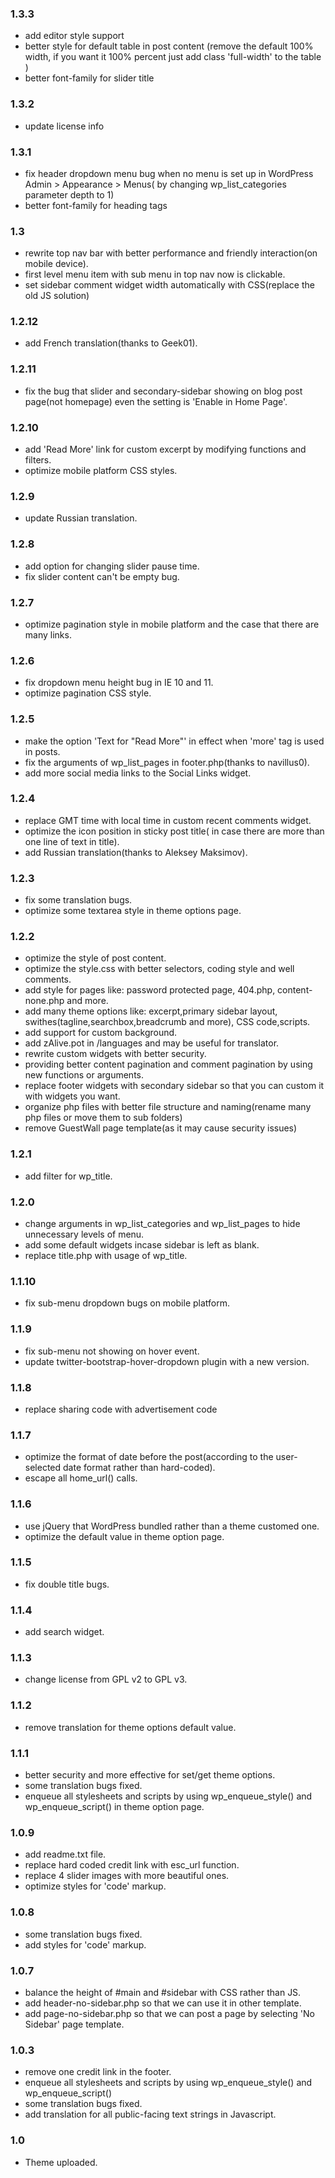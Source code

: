 ### 1.3.3 ###
* add editor style support
* better style for default table in post content (remove the default 100% width, if you want it 100% percent just add class 'full-width' to the table )
* better font-family for slider title

### 1.3.2 ###
* update license info

### 1.3.1 ###
* fix header dropdown menu bug when no menu is set up in WordPress Admin > Appearance > Menus( by changing wp_list_categories parameter depth to 1)
* better font-family for heading tags

### 1.3 ###
* rewrite top nav bar with better performance and friendly interaction(on mobile device).
* first level menu item with sub menu in top nav now is clickable.
* set sidebar comment widget width automatically with CSS(replace the old JS solution)

### 1.2.12 ###
* add French translation(thanks to Geek01).

### 1.2.11 ###
* fix the bug that slider and secondary-sidebar showing on blog post page(not homepage) even the setting is 'Enable in Home Page'. 

### 1.2.10 ###
* add 'Read More' link for custom excerpt by modifying functions and filters. 
* optimize mobile platform CSS styles.

### 1.2.9 ###
* update Russian translation.

### 1.2.8 ###
* add option for changing slider pause time.
* fix slider content can't be empty bug.

### 1.2.7 ###
* optimize pagination style in mobile platform and the case that there are many links.

### 1.2.6 ###
* fix dropdown menu height bug in IE 10 and 11.
* optimize pagination CSS style.

### 1.2.5 ###
* make the option 'Text for "Read More"' in effect when 'more' tag is used in posts.
* fix the arguments of wp_list_pages in footer.php(thanks to navillus0).
* add more social media links to the Social Links widget.

### 1.2.4 ###
* replace GMT time with local time in custom recent comments widget.
* optimize the icon position in sticky post title( in case there are more than one line of text in title).
* add Russian translation(thanks to Aleksey Maksimov).

### 1.2.3 ###
* fix some translation bugs.
* optimize some textarea style in theme options page.

### 1.2.2 ###
* optimize the style of post content.
* optimize the style.css with better selectors, coding style and well comments.
* add style for pages like: password protected page, 404.php, content-none.php and more.
* add many theme options like: excerpt,primary sidebar layout, swithes(tagline,searchbox,breadcrumb and more), CSS code,scripts. 
* add support for custom background. 
* add zAlive.pot in /languages and may be useful for translator.
* rewrite custom widgets with better security.
* providing better content pagination and comment pagination by using new functions or arguments.
* replace footer widgets with secondary sidebar so that you can custom it with widgets you want.
* organize php files with better file structure and naming(rename many php files or move them to sub folders)
* remove GuestWall page template(as it may cause security issues)   

### 1.2.1 ###
* add filter for wp_title.

### 1.2.0 ###
* change arguments in wp_list_categories and wp_list_pages to hide unnecessary levels of menu.
* add some default widgets incase sidebar is left as blank.
* replace title.php with usage of wp_title.

### 1.1.10 ###
* fix sub-menu dropdown bugs on mobile platform.

### 1.1.9 ###
* fix sub-menu not showing on hover event.
* update twitter-bootstrap-hover-dropdown plugin with a new version.

### 1.1.8 ###
* replace sharing code with advertisement code

### 1.1.7 ###
* optimize the format of date before the post(according to the user-selected date format rather than hard-coded).
* escape all home_url() calls.

### 1.1.6 ###
* use jQuery that WordPress bundled rather than a theme customed one.
* optimize the default value in theme option page.

### 1.1.5 ###
* fix double title bugs.

### 1.1.4 ###
* add search widget.

### 1.1.3 ###
* change license from GPL v2 to GPL v3.

### 1.1.2 ###
* remove translation for theme options default value.

### 1.1.1 ###
* better security and more effective for set/get theme options.
* some translation bugs fixed.
* enqueue all stylesheets and scripts by using wp_enqueue_style() and wp_enqueue_script() in theme option page.

### 1.0.9 ###
* add readme.txt file.
* replace hard coded credit link with esc_url function.
* replace 4 slider images with more beautiful ones.
* optimize styles for 'code' markup.

### 1.0.8 ###
* some translation bugs fixed.
* add styles for 'code' markup.

### 1.0.7 ###
* balance the height of #main and #sidebar with CSS rather than JS.
* add header-no-sidebar.php so that we can use it in other template.
* add page-no-sidebar.php so that we can post a page by selecting 'No Sidebar' page template.

### 1.0.3 ###
* remove one credit link in the footer.
* enqueue all stylesheets and scripts by using wp_enqueue_style() and wp_enqueue_script()
* some translation bugs fixed.
* add translation for all public-facing text strings in Javascript.

### 1.0 ###
* Theme uploaded.